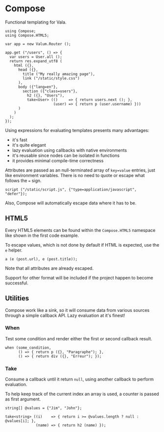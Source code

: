 # Compose

Functional templating for Vala.

```vala
using Compose;
using Compose.HTML5;

var app = new Valum.Router ();

app.get ("/users", () => {
  var users = User.all ();
  return res.expand_utf8 (
    html ({},
      head ({},
        title ("My really amazing page"),
        link ("/static/style.css")
      ),
      body ({"lang=en"},
        section ({"class=users"},
          h2 ({}, "Users"),
          take<User> (()     => { return users.next (); },
                      (user) => { return p (user.username) }))
      )
    )
  );
});
```

Using expressions for evaluating templates presents many advantages:

 - it's fast
 - it's quite elegant
 - lazy evaluation using callbacks with native environments
 - it's reusable since nodes can be isolated in functions
 - it provides minimal compile-time correctness

Attributes are passed as an null-terminated array of `key=value` entries, just
like environment variables. There is no need to quote or escape what follows
the `=` sign.

```vala
script ("/static/script.js", {"type=application/javascript", "defer"});
```

Also, Compose will automatically escape data where it has to be.

## HTML5

Every HTML5 elements can be found within the `Compose.HTML5` namespace like
shown in the first code example.

To escape values, which is not done by default if HTML is expected, use the `e`
helper.

```vala
a (e (post.url), e (post.title));
```

Note that all attributes are already escaped.

Support for other format will be included if the project happen to become
successful.

## Utilities

Compose work like a sink, so it will consume data from various sources through
a simple callback API. Lazy evaluation at it's finest!

### When

Test some condition and render either the first or second callback result.

```vala
when (some_condition,
      () => { return p ({}, "Paragraphe"); },
      () => { return div ({}, "Erreur"); });
```

### Take

Consume a callback until it return `null`, using another callback to perform
evaluation.

To help keep track of the current index an array is used, a counter is passed
as first argument.

```vala
string[] @values = {"Jim", "John"};

take<string> ((i)    => { return i >= @values.length ? null : @values[i]; },
              (name) => { return h2 (name) });

```

